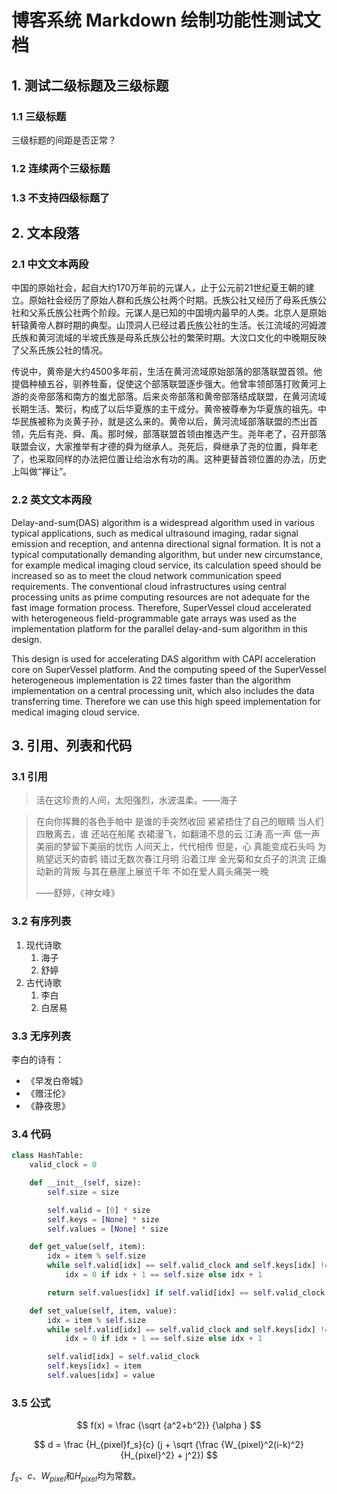 # 博客系统 Markdown 绘制功能性测试文档

## 1. 测试二级标题及三级标题

### 1.1 三级标题

三级标题的间距是否正常？

### 1.2 连续两个三级标题

### 1.3 不支持四级标题了

## 2. 文本段落

### 2.1 中文文本两段

中国的原始社会，起自大约170万年前的元谋人，止于公元前21世纪夏王朝的建立。原始社会经历了原始人群和氏族公社两个时期。氏族公社又经历了母系氏族公社和父系氏族公社两个阶段。元谋人是已知的中国境内最早的人类。北京人是原始轩辕黄帝人群时期的典型。山顶洞人已经过着氏族公社的生活。长江流域的河姆渡氏族和黄河流域的半坡氏族是母系氏族公社的繁荣时期。大汶口文化的中晚期反映了父系氏族公社的情况。

传说中，黄帝是大约4500多年前，生活在黄河流域原始部落的部落联盟首领。他提倡种植五谷，驯养牲畜，促使这个部落联盟逐步强大。他曾率领部落打败黄河上游的炎帝部落和南方的蚩尤部落。后来炎帝部落和黄帝部落结成联盟，在黄河流域长期生活、繁衍，构成了以后华夏族的主干成分。黄帝被尊奉为华夏族的祖先。中华民族被称为炎黄子孙，就是这么来的。黄帝以后，黄河流域部落联盟的杰出首领，先后有尧、舜、禹。那时候，部落联盟首领由推选产生。尧年老了，召开部落联盟会议，大家推举有才德的舜为继承人。尧死后，舜继承了尧的位置，舜年老了，也采取同样的办法把位置让给治水有功的禹。这种更替首领位置的办法，历史上叫做“禅让”。

### 2.2 英文文本两段

Delay-and-sum(DAS) algorithm is a widespread algorithm used in various typical applications, such as medical ultrasound imaging, radar signal emission and reception, and antenna directional signal formation. It is not a typical computationally demanding algorithm, but under new circumstance, for example medical imaging cloud service, its calculation speed should be increased so as to meet the cloud network communication speed requirements. The conventional cloud infrastructures using central processing units as prime computing resources are not adequate for the fast image formation process. Therefore, SuperVessel cloud accelerated with heterogeneous field-programmable gate arrays was used as the implementation platform for the parallel delay-and-sum algorithm in this design.

This design is used for accelerating DAS algorithm with CAPI acceleration core on SuperVessel platform. And the computing speed of the SuperVessel heterogeneous implementation is 22 times faster than the algorithm implementation on a central processing unit, which also includes the data transferring time. Therefore we can use this high speed implementation for medical imaging cloud service.

## 3. 引用、列表和代码

### 3.1 引用

> 活在这珍贵的人间，太阳强烈，水波温柔。——海子

> 在向你挥舞的各色手帕中
> 是谁的手突然收回
> 紧紧捂住了自己的眼睛
> 当人们四散离去，谁
> 还站在船尾
> 衣裙漫飞，如翻涌不息的云
> 江涛
> 高一声
> 低一声
> 美丽的梦留下美丽的忧伤
> 人间天上，代代相传
> 但是，心
> 真能变成石头吗
> 为眺望远天的杳鹤
> 错过无数次春江月明
> 沿着江岸
> 金光菊和女贞子的洪流
> 正煽动新的背叛
> 与其在悬崖上展览千年
> 不如在爱人肩头痛哭一晚
>
> ——舒婷，《神女峰》

### 3.2 有序列表

1. 现代诗歌
   1. 海子
   2. 舒婷
2. 古代诗歌
   1. 李白
   2. 白居易

### 3.3 无序列表

李白的诗有：

* 《早发白帝城》
* 《赠汪伦》
* 《静夜思》

### 3.4 代码

```python
class HashTable:
    valid_clock = 0

    def __init__(self, size):
        self.size = size

        self.valid = [0] * size
        self.keys = [None] * size
        self.values = [None] * size

    def get_value(self, item):
        idx = item % self.size
        while self.valid[idx] == self.valid_clock and self.keys[idx] != item:
            idx = 0 if idx + 1 == self.size else idx + 1

        return self.values[idx] if self.valid[idx] == self.valid_clock else None

    def set_value(self, item, value):
        idx = item % self.size
        while self.valid[idx] == self.valid_clock and self.keys[idx] != item:
            idx = 0 if idx + 1 == self.size else idx + 1

        self.valid[idx] = self.valid_clock
        self.keys[idx] = item
        self.values[idx] = value
```

### 3.5 公式

$$
f(x) = \frac {\sqrt {a^2+b^2}} {\alpha }
$$

$$
d = \frac {H_{pixel}f_s}{c} (j + \sqrt {\frac {W_{pixel}^2(i-k)^2}{H_{pixel}^2} + j^2})
$$

$f_s$、$c$、$W_{pixel}$和$H_{pixel}$均为常数。
